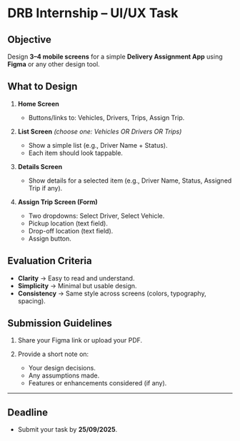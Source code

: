
# DRB Internship – UI/UX Task

## Objective

Design **3–4 mobile screens** for a simple **Delivery Assignment App** using **Figma** or any other design tool.

## What to Design

1. **Home Screen**

   * Buttons/links to: Vehicles, Drivers, Trips, Assign Trip.

2. **List Screen** *(choose one: Vehicles OR Drivers OR Trips)*

   * Show a simple list (e.g., Driver Name + Status).
   * Each item should look tappable.

3. **Details Screen**

   * Show details for a selected item (e.g., Driver Name, Status, Assigned Trip if any).

4. **Assign Trip Screen (Form)**

   * Two dropdowns: Select Driver, Select Vehicle.
   * Pickup location (text field).
   * Drop-off location (text field).
   * Assign button.

## Evaluation Criteria

* **Clarity** → Easy to read and understand.
* **Simplicity** → Minimal but usable design.
* **Consistency** → Same style across screens (colors, typography, spacing).

## Submission Guidelines

1. Share your Figma link or upload your PDF.
2. Provide a short note on:

   * Your design decisions.
   * Any assumptions made.
   * Features or enhancements considered (if any).

---

## Deadline

* Submit your task by **25/09/2025**.
